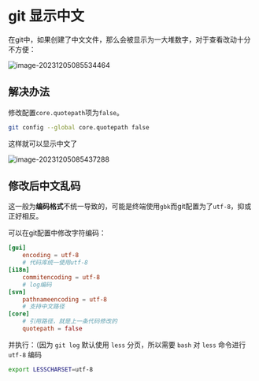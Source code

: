 # git 显示中文 

在git中，如果创建了中文文件，那么会被显示为一大堆数字，对于查看改动十分不方便：

![image-20231205085534464](https://pic-1257412153.cos.ap-nanjing.myqcloud.com/images/2023%2F12%2F05%2Fimage-20231205085534464-1cfbca.png)

## 解决办法

修改配置`core.quotepath`项为`false`。

```sh
git config --global core.quotepath false
```

这样就可以显示中文了

![image-20231205085437288](https://pic-1257412153.cos.ap-nanjing.myqcloud.com/images/2023%2F12%2F05%2Fimage-20231205085437288-dd8364.png)

## 修改后中文乱码

这一般为**编码格式**不统一导致的，可能是终端使用`gbk`而git配置为了`utf-8`，抑或正好相反。

可以在git配置中修改字符编码：

```toml
[gui]
    encoding = utf-8
    # 代码库统一使用utf-8
[i18n]  
    commitencoding = utf-8
    # log编码
[svn]
    pathnameencoding = utf-8
    # 支持中文路径
[core]
	# 引用路径，就是上一条代码修改的
	quotepath = false
```

并执行：（因为 `git log` 默认使用 `less` 分页，所以需要 `bash` 对 `less` 命令进行 `utf-8` 编码

```sh
export LESSCHARSET=utf-8
```

